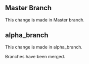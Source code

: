 ## Master Branch

This change is made in Master branch.

## alpha_branch

This change is made in alpha_branch. 

Branches have been merged.  
